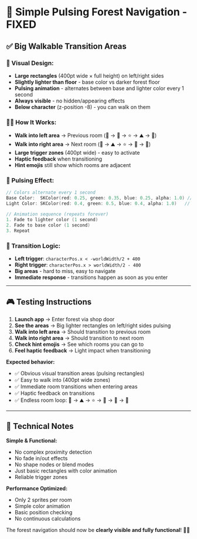 # 🌲 **Simple Pulsing Forest Navigation - FIXED**

## ✅ **Big Walkable Transition Areas**

### **🔲 Visual Design:**
- **Large rectangles** (400pt wide × full height) on left/right sides
- **Slightly lighter than floor** - base color vs darker forest floor
- **Pulsing animation** - alternates between base and lighter color every 1 second
- **Always visible** - no hidden/appearing effects
- **Below character** (z-position -8) - you can walk on them

### **🚶‍♂️ How It Works:**
- **Walk into left area** → Previous room (🌳 → 💎 → ⭐ → ⛰️ → 🍄)
- **Walk into right area** → Next room (🍄 → ⛰️ → ⭐ → 💎 → 🌳)
- **Large trigger zones** (400pt wide) - easy to activate
- **Haptic feedback** when transitioning
- **Hint emojis** still show which rooms are adjacent

### **🎨 Pulsing Effect:**
```swift
// Colors alternate every 1 second
Base Color:  SKColor(red: 0.25, green: 0.35, blue: 0.25, alpha: 1.0) // Darker
Light Color: SKColor(red: 0.4, green: 0.5, blue: 0.4, alpha: 1.0)   // Lighter

// Animation sequence (repeats forever)
1. Fade to lighter color (1 second)
2. Fade to base color (1 second)
3. Repeat
```

### **🎯 Transition Logic:**
- **Left trigger**: `characterPos.x < -worldWidth/2 + 400`
- **Right trigger**: `characterPos.x > worldWidth/2 - 400`  
- **Big areas** - hard to miss, easy to navigate
- **Immediate response** - transitions happen as soon as you enter

---

## 🎮 **Testing Instructions**

1. **Launch app** → Enter forest via shop door
2. **See the areas** → Big lighter rectangles on left/right sides pulsing
3. **Walk into left area** → Should transition to previous room
4. **Walk into right area** → Should transition to next room  
5. **Check hint emojis** → See which rooms you can go to
6. **Feel haptic feedback** → Light impact when transitioning

**Expected behavior:**
- ✅ Obvious visual transition areas (pulsing rectangles)
- ✅ Easy to walk into (400pt wide zones)
- ✅ Immediate room transitions when entering areas
- ✅ Haptic feedback on transitions
- ✅ Endless room loop: 🍄 → ⛰️ → ⭐ → 💎 → 🌳 → 🍄

---

## 🔧 **Technical Notes**

**Simple & Functional:**
- No complex proximity detection
- No fade in/out effects  
- No shape nodes or blend modes
- Just basic rectangles with color animation
- Reliable trigger zones

**Performance Optimized:**
- Only 2 sprites per room
- Simple color animation
- Basic position checking
- No continuous calculations

The forest navigation should now be **clearly visible and fully functional**! 🌲✨
